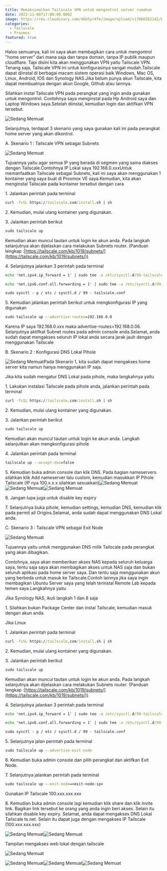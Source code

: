 ```yaml
---
title: Memaksimalkan Tailscale VPN untuk mengontrol server rumahan
date: 2023-11-06T17:00:00.000Z
image: https://res.cloudinary.com/dkb5yr4fe/image/upload/v17066562142/banner/12.png
categories:
  - Tailscale
  - Proxmox
featured: true
---
```


Haloo semuanya, kali ini saya akan membagikan cara untuk mengontrol "home server" dari mana saja dan tanpa domain, tanpa IP publik maupun cloudflare. Tapi disini kita akan menggunakan VPN yaitu Tailscale VPN. Tenang saja, Tailscale VPN ini untuk konfigurasinya sangat mudah.Tailscale dapat diinstal di berbagai macam sistem operasi baik Windows, Mac OS, Linux, Android, IOS dan Synology NAS.Jika belum punya akun Tailscale, kita dapat membuatnya dengan akun Google, Github atau lainnya.

Silahkan instal Tailscale VPN pada perangkat yang ingin anda gunakan untuk mengontrol. Contohnya saya menginstal pada Hp Android saya dan Laptop Windows saya.Setelah diinstal, kemudian login dan aktifkan VPN tersebut.

![Sedang Memuat](https://res.cloudinary.com/dkb5yr4fe/image/upload/v17066562142/post/12/e6f706bce6b48dd5edcd1c082141f964a1e73830-1920x1033.webp)

Selanjutnya, terdapat 3 skenario yang saya gunakan kali ini pada perangkat home server yang akan dikontrol.

A. Skenario 1 : Tailscale VPN sebagai Subnets

![Sedang Memuat](https://res.cloudinary.com/dkb5yr4fe/image/upload/v17066562142/post/12/dfa5a136b7c17fcbee721e2f249c111e8e149f87-1920x1033.webp)

Tujuannya yaitu agar semua IP yang berada di segmen yang sama diakses dengan Tailscale.Contohnya IP Lokal saya 192.168.0.xxxUntuk memanfaatkan Tailscale sebagai Subnets, kali ini saya akan menggunakan 1 kontainer yang saya buat di Proxmox VE saya.Kemudian, kita akan menginstal Tailscale pada kontainer tersebut dengan cara

1\. Jalankan perintah pada terminal

```bat
curl -fsSL https://tailscale.com/install.sh | sh
```

2\. Kemudian, mulai ulang kontainer yang digunakan.

3\. Jalankan perintah berikut

```bat
sudo tailscale up
```

Kemudian akan muncul tautan untuk login ke akun anda. Pada langkah selanjutnya akan dijelaskan cara melakukan Subnets router. (Panduan lengkap :[https://tailscale.com/kb/1019/subnets/](https://tailscale.com/kb/1019/subnets/))

4\. Selanjutnya jalankan 3 perintah pada terminal

```bat
echo 'net.ipv4.ip_forward = 1' | sudo tee -a /etc/sysctl.d/99-tailscale.conf
```

```bat
echo 'net.ipv6.conf.all.forwarding = 1' | sudo tee -a /etc/sysctl.d/99-tailscale.conf
```

```bat
sudo sysctl - p / etc / sysctl.d / 99 - tailscale.conf
```

5\. Kemudian jalankan perintah berikut untuk mengkonfigurasi IP yang digunakan

```bat
sudo tailscale up --advertise-routes=192.168.0.0
```

Karena IP saya 192.168.0.xxx maka advertise-routes=192.168.0.06. Selanjutnya aktifkat Subnet routes pada admin console anda.Selamat, anda sudah dapat mengakses seluruh IP lokal anda secara jarak jauh dengan menggunakan Tailscale

B. Skenario 2 : Konfigurasi DNS Lokal Pihole

![Sedang Memuat](https://res.cloudinary.com/dkb5yr4fe/image/upload/v17066562142/post/12/bfacf6ce5e5f29b64f67922c082ec0294ebc82df-1920x1033.webp)Pada Skenario 1, kita sudah dapat mengakses home server kita namun hanya menggunakan IP saja.

Jika kita sudah mengatur DNS Lokal pada pihole, maka langkahnya yaitu

1\. Lakukan instalasi Tailscale pada pihole anda, jalankan perintah pada terminal

```bat
curl -fsSL https://tailscale.com/install.sh | sh
```

2\. Kemudian, mulai ulang kontainer yang digunakan.

3\. Jalankan perintah berikut

```bat
sudo tailscale up
```

Kemudian akan muncul tautan untuk login ke akun anda. Langkah selanjutkan akan mengkonfigurasi pihole

4\. Jalankan perintah pada terminal

```bat
tailscale up --accept-dns=false
```

5\. Kemudian buka admin console dan klik DNS. Pada bagian nameservers silahkan klik Add nameserver lalu custom, kemudian masukkan IP Pihole Tailscale (IP nya 100.x.x.x silahkan sesuaikan)![Sedang Memuat](https://res.cloudinary.com/dkb5yr4fe/image/upload/v17066562142/post/12/352ab5b40b79600bef098040587d4628433d2c05-1920x1033.webp)![Sedang Memuat](https://res.cloudinary.com/dkb5yr4fe/image/upload/v17066562142/post/12/da73edacb3287b3dade406dc206a43aa2c8649db-1920x1033.webp)![Sedang Memuat](https://res.cloudinary.com/dkb5yr4fe/image/upload/v17066562142/post/12/4db0ab96ddf81ccde840461293485ac73f44a381-1920x1033.webp)

6\. Jangan lupa juga untuk disable key expiry

7\. Selanjutnya buka pihole, kemudian settings, kemudian DNS, kemudian klik pada permit all Origins.Selamat, anda sudah dapat menggunakan DNS Lokal anda.

C. Skenario 3 : Tailscale VPN sebagai Exit Node

![Sedang Memuat](https://res.cloudinary.com/dkb5yr4fe/image/upload/v17066562142/post/12/5ee8f0d60b26efbd92f07c76c0e085923876d35b-1920x1033.webp)

Tujuannya yaitu untuk menggunakan DNS milik Tailscale pada perangkat yang akan dibagikan.

Contohnya, saya akan memberikan akses NAS kepada seluruh keluarga saya, tentu saja saya akan membagikan akses untuk NAS saja dan bukan seluruh aplikasi pada home server saya. Dan tentu saja menggunakan akun yang berbeda untuk masuk ke Tailscale.Contoh lainnya jika saya ingin membagikan Ubuntu Server saya yang telah terinstal Remote Lab kepada temen saya.Langkahnya yaitu

Jika Synology NAS, ikuti langkah 1 dan 8 saja

1\. Silahkan bukan Package Center dan instal Tailscale, kemudian masuk dengan akun anda.

Jika Linux

1\. Jalankan perintah pada terminal

```bat
curl -fsSL https://tailscale.com/install.sh | sh
```

2\. Kemudian, mulai ulang kontainer yang digunakan.

3\. Jalankan perintah berikut

```bat
sudo tailscale up
```

Kemudian akan muncul tautan untuk login ke akun anda. Pada langkah selanjutnya akan dijelaskan cara melakukan Subnets router. (Panduan lengkap :[https://tailscale.com/kb/1019/subnets/](https://tailscale.com/kb/1019/subnets/))

4\. Selanjutnya jalankan 3 perintah pada terminal

```bat
echo 'net.ipv4.ip_forward = 1' | sudo tee -a /etc/sysctl.d/99-tailscale.conf
```

```bat
echo 'net.ipv6.conf.all.forwarding = 1' | sudo tee -a /etc/sysctl.d/99-tailscale.conf
```

```bat
sudo sysctl - p / etc / sysctl.d / 99 - tailscale.conf
```

5\. Selanjutnya jalan perintah pada terminal

```bat
sudo tailscale up --advertise-exit-node
```

6\. Kemudian buka admin console dan pilih perangkat dan aktifkan Exit Node.

7\. Selanjutnya jalankan perintah pada terminal

```bat
sudo tailscale up --exit-node=<exit-node-ip>
```

Gunakan IP Tailscale 100.xxx.xxx.xxx

8\. Kemudian buka admin console lagi kemudian klik share dan klik invite link. Bagikan link tersebut ke orang yang anda ingin beri akses. Selain itu silahkan disable key expiry. Selamat, anda dapat mengakses DNS Lokal Tailscale ts.net. Selain itu dapat juga dengan mengakses IP Tailscale (100.xxx.xxx.xxx)

![Sedang Memuat](https://res.cloudinary.com/dkb5yr4fe/image/upload/v17066562142/post/12/2153e9ad18022191dfe2b6cc5c31c60f573d2d54-1920x1033.webp)![Sedang Memuat](https://res.cloudinary.com/dkb5yr4fe/image/upload/v17066562142/post/12/97ff9d0047434c63fdeddb18b614d949291b33b5-1920x1033.webp)

Tampilan mengakses web lokal dengan tailscale

![Sedang Memuat](https://res.cloudinary.com/dkb5yr4fe/image/upload/v17066562142/post/12/316214e4766ee637c723c75c05005455ba052c9d-1920x1033.webp)

![Sedang Memuat](https://res.cloudinary.com/dkb5yr4fe/image/upload/v17066562142/post/12/3307c1ef19cb012c2de15cb964590bab11625889-1920x1033.webp)![Sedang Memuat](https://res.cloudinary.com/dkb5yr4fe/image/upload/v17066562142/post/12/c7b967aca9abc77051da2b552b57a499d2f117e1-1920x1033.webp)![Sedang Memuat](https://res.cloudinary.com/dkb5yr4fe/image/upload/v17066562142/post/12/f79181dc04be3676ebeb3358da24b2be7523364c-1920x1033.webp)
